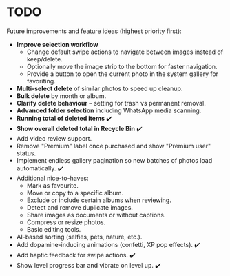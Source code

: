 # TODO

Future improvements and feature ideas (highest priority first):

- **Improve selection workflow**
  - Change default swipe actions to navigate between images instead of keep/delete.
  - Optionally move the image strip to the bottom for faster navigation.
  - Provide a button to open the current photo in the system gallery for favoriting.
- **Multi-select delete** of similar photos to speed up cleanup.
- **Bulk delete** by month or album.
- **Clarify delete behaviour** – setting for trash vs permanent removal.
- **Advanced folder selection** including WhatsApp media scanning.
- **Running total of deleted items** ✔️
- **Show overall deleted total in Recycle Bin** ✔️
- Add video review support.
- Remove "Premium" label once purchased and show "Premium user" status.
- Implement endless gallery pagination so new batches of photos load automatically. ✔️
- Additional nice-to-haves:
  - Mark as favourite.
  - Move or copy to a specific album.
  - Exclude or include certain albums when reviewing.
  - Detect and remove duplicate images.
  - Share images as documents or without captions.
  - Compress or resize photos.
  - Basic editing tools.
- AI-based sorting (selfies, pets, nature, etc.).
- Add dopamine-inducing animations (confetti, XP pop effects). ✔️
- Add haptic feedback for swipe actions. ✔️
- Show level progress bar and vibrate on level up. ✔️
